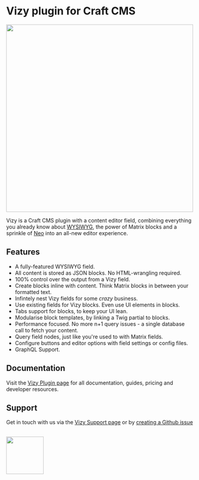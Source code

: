# Vizy plugin for Craft CMS
<img width="500" src="https://verbb.imgix.net/plugins/vizy/vizy-social-card.png?v=3">

Vizy is a Craft CMS plugin with a content editor field, combining everything you already know about [WYSIWYG](https://plugins.craftcms.com/redactor), the power of Matrix blocks and a sprinkle of [Neo](https://plugins.craftcms.com/neo) into an all-new editor experience.

## Features
- A fully-featured WYSIWYG field.
- All content is stored as JSON blocks. No HTML-wrangling required.
- 100% control over the output from a Vizy field.
- Create blocks inline with content. Think Matrix blocks in between your formatted text.
- Infintely nest Vizy fields for some _crazy_ business.
- Use existing fields for Vizy blocks. Even use UI elements in blocks.
- Tabs support for blocks, to keep your UI lean.
- Modularise block templates, by linking a Twig partial to blocks.
- Performance focused. No more n+1 query issues - a single database call to fetch your content.
- Query field nodes, just like you're used to with Matrix fields.
- Configure buttons and editor options with field settings or config files.
- GraphQL Support.

## Documentation
Visit the [Vizy Plugin page](https://verbb.io/craft-plugins/vizy) for all documentation, guides, pricing and developer resources.

## Support
Get in touch with us via the [Vizy Support page](https://verbb.io/craft-plugins/vizy/support) or by [creating a Github issue](https://github.com/verbb/vizy/issues)

<h2></h2>

<a href="https://verbb.io" target="_blank">
    <img width="100" src="https://verbb.io/assets/img/verbb-pill.svg">
</a>

